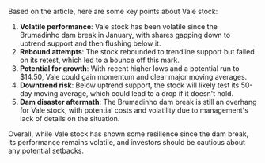 Based on the article, here are some key points about Vale stock:

1. **Volatile performance**: Vale stock has been volatile since the Brumadinho dam break in January, with shares gapping down to uptrend support and then flushing below it.
2. **Rebound attempts**: The stock rebounded to trendline support but failed on its retest, which led to a bounce off this mark.
3. **Potential for growth**: With recent higher lows and a potential run to $14.50, Vale could gain momentum and clear major moving averages.
4. **Downtrend risk**: Below uptrend support, the stock will likely test its 50-day moving average, which could lead to a drop if it doesn't hold.
5. **Dam disaster aftermath**: The Brumadinho dam break is still an overhang for Vale stock, with potential costs and volatility due to management's lack of details on the situation.

Overall, while Vale stock has shown some resilience since the dam break, its performance remains volatile, and investors should be cautious about any potential setbacks.